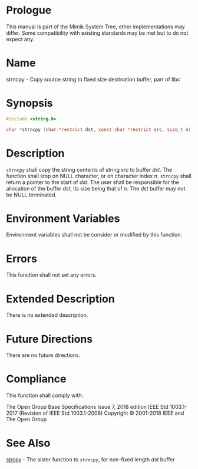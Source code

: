 # Prologue

This manual is part of the Mimik System Tree, other implementations may differ. Some compatibility with existing standards may be met but to do not expect any.


# Name

strncpy - Copy source string to fixed size destination buffer, part of libc

# Synopsis

```C
#include <string.h>

char *strncpy (char *restrict dst, const char *restrict src, size_t n);
```


# Description

`strncpy` shall copy the string contents of string *src* to buffer *dst*. The function shall stop on NULL character, or on character index *n*.
`strncpy` shall return a pointer to the start of *dst*.
The user shall be responsible for the allocation of the buffer *dst*, its size being that of *n*. The *dst* buffer may not be NULL terminated.


# Environment Variables

Environment variables shall not be consider or modified by this function.


# Errors

This function shall not set any errors.


# Extended Description

There is no extended description.


# Future Directions

There are no future directions.


# Compliance

This function shall comply with:

The Open Group Base Specifications Issue 7, 2018 edition
IEEE Std 1003.1-2017 (Revision of IEEE Std 1003.1-2008)
Copyright © 2001-2018 IEEE and The Open Group


# See Also

[strcpy](strcpy.3) - The sister function to `strncpy`, for non-fixed length *dst* buffer
